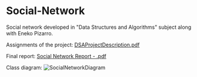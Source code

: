 # Social-Network
Social network developed in "Data Structures and Algorithms" subject along with Eneko Pizarro.

Assignments of the project: [DSAProjectDescription.pdf](https://github.com/Botxan/Social-Network/files/7405955/DSAProjectDescription.pdf)

Final report: [Social Network Report - .pdf](https://github.com/Botxan/Social-Network/files/7855740/Social.Network.Report.-.pdf)

Class diagram: ![SocialNetworkDiagram](https://user-images.githubusercontent.com/33251573/149171211-72db859c-f0fe-42cb-b234-b473be717043.jpg)
